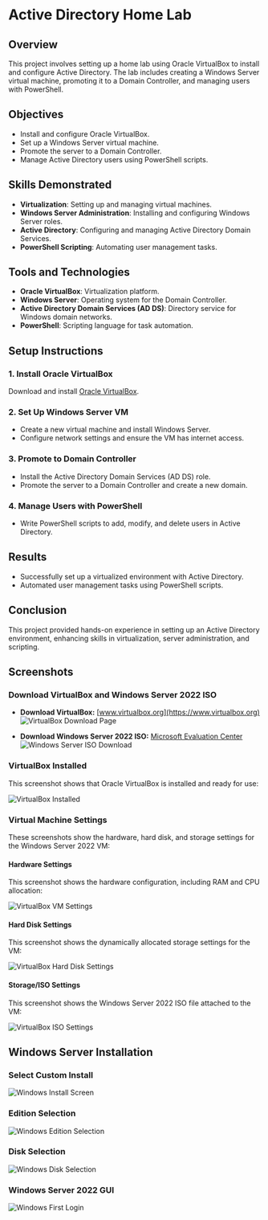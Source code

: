 # Active Directory Home Lab

## Overview
This project involves setting up a home lab using Oracle VirtualBox to install and configure Active Directory. The lab includes creating a Windows Server virtual machine, promoting it to a Domain Controller, and managing users with PowerShell.

## Objectives
- Install and configure Oracle VirtualBox.
- Set up a Windows Server virtual machine.
- Promote the server to a Domain Controller.
- Manage Active Directory users using PowerShell scripts.

## Skills Demonstrated
- **Virtualization**: Setting up and managing virtual machines.
- **Windows Server Administration**: Installing and configuring Windows Server roles.
- **Active Directory**: Configuring and managing Active Directory Domain Services.
- **PowerShell Scripting**: Automating user management tasks.

## Tools and Technologies
- **Oracle VirtualBox**: Virtualization platform.
- **Windows Server**: Operating system for the Domain Controller.
- **Active Directory Domain Services (AD DS)**: Directory service for Windows domain networks.
- **PowerShell**: Scripting language for task automation.

## Setup Instructions

### 1. Install Oracle VirtualBox
Download and install [Oracle VirtualBox](https://www.virtualbox.org/).

### 2. Set Up Windows Server VM
- Create a new virtual machine and install Windows Server.
- Configure network settings and ensure the VM has internet access.

### 3. Promote to Domain Controller
- Install the Active Directory Domain Services (AD DS) role.
- Promote the server to a Domain Controller and create a new domain.

### 4. Manage Users with PowerShell
- Write PowerShell scripts to add, modify, and delete users in Active Directory.

## Results
- Successfully set up a virtualized environment with Active Directory.
- Automated user management tasks using PowerShell scripts.

## Conclusion
This project provided hands-on experience in setting up an Active Directory environment, enhancing skills in virtualization, server administration, and scripting.

## Screenshots

### Download VirtualBox and Windows Server 2022 ISO
- **Download VirtualBox:** [www.virtualbox.org](https://www.virtualbox.org)
  ![VirtualBox Download Page](screenshots/virtualbox-download.png)

- **Download Windows Server 2022 ISO:** [Microsoft Evaluation Center](https://www.microsoft.com/en-us/evalcenter/evaluate-windows-server-2022)
  ![Windows Server ISO Download](screenshots/iso.png)

### VirtualBox Installed
This screenshot shows that Oracle VirtualBox is installed and ready for use:

![VirtualBox Installed](screenshots/virtualbox-installed.png)

### Virtual Machine Settings
These screenshots show the hardware, hard disk, and storage settings for the Windows Server 2022 VM:

#### Hardware Settings
This screenshot shows the hardware configuration, including RAM and CPU allocation:

![VirtualBox VM Settings](screenshots/virtualbox-hardware.png)

#### Hard Disk Settings
This screenshot shows the dynamically allocated storage settings for the VM:

![VirtualBox Hard Disk Settings](screenshots/virtualbox-hdd.png)

#### Storage/ISO Settings
This screenshot shows the Windows Server 2022 ISO file attached to the VM:

![VirtualBox ISO Settings](screenshots/virtualbox-isosettings.png)

## Windows Server Installation

### Select Custom Install
![Windows Install Screen](screenshots/customos.png)

### Edition Selection
![Windows Edition Selection](screenshots/installos.png)

### Disk Selection
![Windows Disk Selection](screenshots/installos2.png)

### Windows Server 2022 GUI
![Windows First Login](screenshots/windowsgui1.png)


